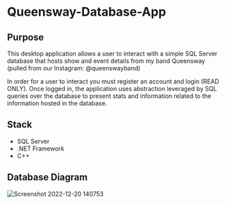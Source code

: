 # Queensway-Database-App

## Purpose
This desktop application allows a user to interact with a simple SQL Server database that hosts show and event details from my band Queensway (pulled from our Instagram: @queenswayband)

In order for a user to interact you must register an account and login (READ ONLY). Once logged in, the application uses abstraction leveraged by SQL queries over the database to present stats and information related to the information hosted in the database.

## Stack
- SQL Server
- .NET Framework
- C++

## Database Diagram
![Screenshot 2022-12-20 140753](https://user-images.githubusercontent.com/90483783/208757229-3dfc6478-a8e5-44a7-af6b-abc9dbe84a9c.png)
